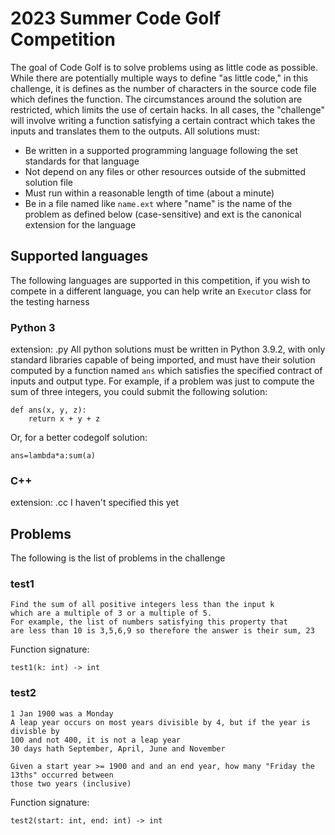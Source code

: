 # 2023 Summer Code Golf Competition
The goal of Code Golf is to solve problems using as little code as possible. While there are potentially multiple
ways to define "as little code," in this challenge, it is defines as the number of characters in the source code
file which defines the function. The circumstances around the solution are restricted, which limits the use of
certain hacks. In all cases, the "challenge" will involve writing a function satisfying a certain contract which takes
the inputs and translates them to the outputs. All solutions must:
  * Be written in a supported programming language following the set standards for that language
  * Not depend on any files or other resources outside of the submitted solution file
  * Must run within a reasonable length of time (about a minute)
  * Be in a file named like `name.ext` where "name" is the name of the problem as defined below (case-sensitive) and ext is the canonical extension for the language
## Supported languages
The following languages are supported in this competition, if you wish to compete in a different language, 
you can help write an `Executor` class for the testing harness
### Python 3
extension: .py
All python solutions must be written in Python 3.9.2, with only standard libraries capable of being imported, and must
have their solution computed by a function named `ans` which satisfies the specified contract of inputs and output type. 
For example, if a problem was just to compute the sum of three integers, you could submit the following solution:
```
def ans(x, y, z):
    return x + y + z
```
Or, for a better codegolf solution:
```
ans=lambda*a:sum(a)
```
### C++
extension: .cc
I haven't specified this yet
## Problems
The following is the list of problems in the challenge
### test1

    Find the sum of all positive integers less than the input k
    which are a multiple of 3 or a multiple of 5.
    For example, the list of numbers satisfying this property that 
    are less than 10 is 3,5,6,9 so therefore the answer is their sum, 23
    
Function signature:
```
test1(k: int) -> int
```
### test2

    1 Jan 1900 was a Monday
    A leap year occurs on most years divisible by 4, but if the year is divisble by 
    100 and not 400, it is not a leap year
    30 days hath September, April, June and November

    Given a start year >= 1900 and and an end year, how many "Friday the 13ths" occurred between
    those two years (inclusive)
    
Function signature:
```
test2(start: int, end: int) -> int
```

